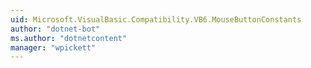 ```yaml
---
uid: Microsoft.VisualBasic.Compatibility.VB6.MouseButtonConstants
author: "dotnet-bot"
ms.author: "dotnetcontent"
manager: "wpickett"
---
```

